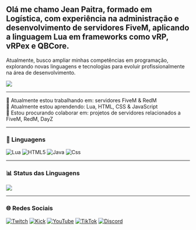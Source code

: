 ## Olá me chamo Jean Paitra, formado em Logística, com experiência na administração e desenvolvimento de servidores FiveM, aplicando a linguagem Lua em frameworks como vRP, vRPex e QBCore.
Atualmente, busco ampliar minhas competências em programação, explorando novas linguagens e tecnologias para evoluir profissionalmente na área de desenvolvimento.

<picture>
  <source
    srcset="https://github-readme-stats.vercel.app/api?username=Jeanpaitra&show_icons=true&theme=dark"
    media="(prefers-color-scheme: dark)"
  />
  <source
    srcset="https://github-readme-stats.vercel.app/api?username=Jeanpaitra&show_icons=true"
    media="(prefers-color-scheme: light), (prefers-color-scheme: no-preference)"
  />
  <img src="https://github-readme-stats.vercel.app/api?username=Jeanpaitra&show_icons=true" />
</picture>

---

🔭 Atualmente estou trabalhando em: servidores FiveM & RedM  
🌱 Atualmente estou aprendendo: Lua, HTML, CSS & JavaScript  
👯 Estou procurando colaborar em: projetos de servidores relacionados a FiveM, RedM, DayZ  

---

### 🚀 Linguagens

![Lua](https://img.shields.io/badge/Lua-2C2D72?style=for-the-badge&logo=lua&logoColor=white)
![HTML5](https://img.shields.io/badge/HTML5-E34F26?style=for-the-badge&logo=html5&logoColor=white)
![Java](https://img.shields.io/badge/Java-007396?style=for-the-badge&logo=openjdk&logoColor=white)
![Css](https://img.shields.io/badge/CSS-239120?&style=for-the-badge&logo=css3&logoColor=white)

---

### 📊 Status das Linguagens

<picture>
  <source
    srcset="https://github-readme-stats.vercel.app/api/top-langs/?username=Jeanpaitra&layout=compact&theme=dark"
    media="(prefers-color-scheme: dark)"
  />
  <source
    srcset="https://github-readme-stats.vercel.app/api/top-langs/?username=Jeanpaitra&layout=compact"
    media="(prefers-color-scheme: light), (prefers-color-scheme: no-preference)"
  />
  <img src="https://github-readme-stats.vercel.app/api/top-langs/?username=Jeanpaitra&layout=compact" />
</picture>

---

### 🌐 Redes Sociais

[![Twitch](https://img.shields.io/badge/Twitch-9146FF?style=for-the-badge&logo=twitch&logoColor=white)](https://twitch.tv/jhpgames)
[![Kick](https://img.shields.io/badge/Kick-000000?style=for-the-badge&logo=kick&logoColor=white)](https://kick.com/jhpgames)
[![YouTube](https://img.shields.io/badge/YouTube-FF0000?style=for-the-badge&logo=youtube&logoColor=white)](https://www.youtube.com/@Jhpgames)
[![TikTok](https://img.shields.io/badge/TikTok-000000?style=for-the-badge&logo=tiktok&logoColor=white)](https://www.tiktok.com/@jhpgames)
[![Discord](https://img.shields.io/badge/Discord-5865F2?style=for-the-badge&logo=discord&logoColor=white)](https://discord.gg/D8ZZNfV)
